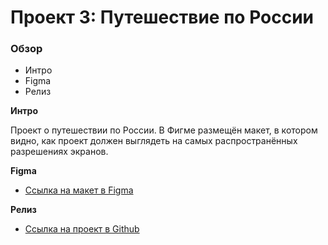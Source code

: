 # Проект 3: Путешествие по России

### Обзор
* Интро
* Figma
* Релиз

**Интро**

Проект о путешествии по России.
В Фигме размещён макет, в котором видно, как проект должен выглядеть на самых распространённых разрешениях экранов.

**Figma**

* [Ссылка на макет в Figma](https://www.figma.com/file/OyRWEjU6wBwRe1hapzQoLx/Sprint-3%3A-Russia-%2F-desktop-%2B-mobile?node-id=28503%3A0)

**Релиз**

* [Ссылка на проект в Github](https://eaena.github.io/russian-travel/)

